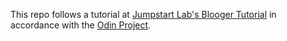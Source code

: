 This repo follows a tutorial at [Jumpstart Lab's Blooger Tutorial](rails.jumpstartlab.com/projects/blogger.html) in accordance with the [Odin Project](https://www.theodinproject.com/).
